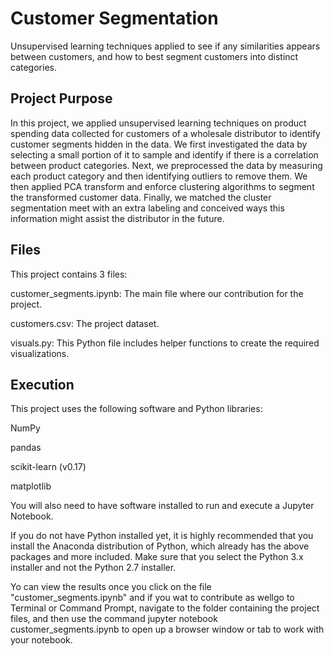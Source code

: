 # Customer Segmentation

Unsupervised learning techniques applied to see if any similarities appears between customers, and how to best segment customers into distinct categories.


## Project Purpose

In this project, we applied unsupervised learning techniques on product spending data collected for customers of a wholesale distributor to identify customer segments hidden in the data. We first investigated the data by selecting a small portion of it to sample and identify if there is a correlation between product categories. Next, we preprocessed the data by measuring each product category and then identifying outliers to remove them. We then applied PCA transform and enforce clustering algorithms to segment the transformed customer data. Finally, we matched the cluster segmentation meet with an extra labeling and conceived ways this information might assist the distributor in the future.


## Files

This project contains 3 files:

customer_segments.ipynb: The main file where our contribution for the project.

customers.csv: The project dataset.

visuals.py: This Python file includes helper functions to create the required visualizations.


## Execution

This project uses the following software and Python libraries:

NumPy

pandas

scikit-learn (v0.17)

matplotlib

You will also need to have software installed to run and execute a Jupyter Notebook.

If you do not have Python installed yet, it is highly recommended that you install the Anaconda distribution of Python, which already has the above packages and more included. Make sure that you select the Python 3.x installer and not the Python 2.7 installer.

Yo can view the results once you click on the file "customer_segments.ipynb" and if you wat to contribute as wellgo to Terminal or Command Prompt, navigate to the folder containing the project files, and then use the command jupyter notebook customer_segments.ipynb to open up a browser window or tab to work with your notebook.
